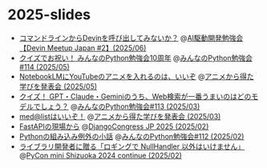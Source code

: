# 2025-slides

* [コマンドラインからDevinを呼び出してみないか？](https://ftnext.github.io/2025-slides/aid-devin2/llm-devin.html) @[AI駆動開発勉強会 【Devin Meetup Japan #2】(2025/06)](https://aid.connpass.com/event/356655/)
* [クイズでお祝い！ みんなのPython勉強会10周年](https://ftnext.github.io/2025-slides/stapy-may-10th/celebration-quiz.html) @[みんなのPython勉強会#114 (2025/05)](https://startpython.connpass.com/event/353837/)
* [NotebookLMにYouTubeのアニメを入れるのは、いいぞ](https://ftnext.github.io/2025-slides/engineers-anime/notebooklm-audio-overview.html) @[アニメから得た学びを発表会 (2025/05)](https://engineers-anime.connpass.com/event/350583/)
* [クイズ！ GPT・Claude・Geminiのうち、Web検索が一番うまいのはどのモデルでしょう？](https://ftnext.github.io/2025-slides/stapy-lt/march-llm-tool-use-mcp.html#/2) @[みんなのPython勉強会#113 (2025/03)](https://startpython.connpass.com/event/347367/)
* [med@listはいいぞ！](https://ftnext.github.io/2025-slides/engineers-anime/medalist-is-idolmaster.html) @[アニメから得た学びを発表会 (2025/03)](https://engineers-anime.connpass.com/event/340684/)
* [FastAPIの現場から](https://ftnext.github.io/2025-slides/djangocongressjp/practical-fastapi.html) @[DjangoCongress JP 2025 (2025/02)](https://django.connpass.com/event/345415/)
* [Pythonの組み込み例外の小話](https://ftnext.github.io/2025-slides/stapy-lt/february-repr-exception.html) @[みんなのPython勉強会#112 (2025/02)](https://startpython.connpass.com/event/341061/)
* [ライブラリ開発者に贈る「ロギングで NullHandler 以外はいけません」](https://ftnext.github.io/2025-slides/pyconshizu/logging-with-nullhandler.html#/1) @[PyCon mini Shizuoka 2024 continue (2025/02)](https://shizuoka.pycon.jp/2024-continue/info)
